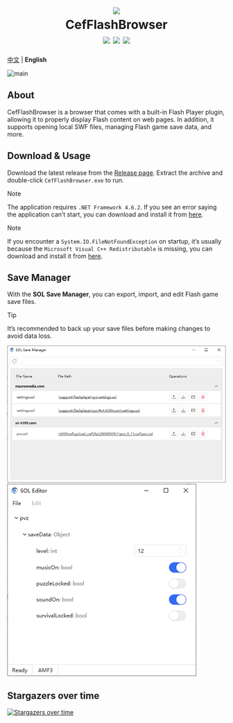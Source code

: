 <h1 align="center">
    <img src="./Icons/128px.png" />
    <br />
    CefFlashBrowser
    <br />
    <img src="https://img.shields.io/github/license/Mzying2001/CefFlashBrowser" />
    <img src="https://img.shields.io/github/v/release/Mzying2001/CefFlashBrowser?include_prereleases" />
    <img src="https://img.shields.io/github/downloads/Mzying2001/CefFlashBrowser/total" />
</h1>

[中文](./README.md) | **English**

![main](./Images/MainWindow.png)

## About

CefFlashBrowser is a browser that comes with a built-in Flash Player plugin, allowing it to properly display Flash content on web pages. In addition, it supports opening local SWF files, managing Flash game save data, and more.

## Download & Usage

Download the latest release from the [Release page](https://github.com/Mzying2001/CefFlashBrowser/releases/latest). Extract the archive and double-click `CefFlashBrowser.exe` to run.

> [!NOTE]
> The application requires `.NET Framework 4.6.2`. If you see an error saying the application can’t start, you can download and install it from [here](https://dotnet.microsoft.com/en-us/download/dotnet-framework/net462).
<!---->
> [!NOTE]
> If you encounter a `System.IO.FileNotFoundException` on startup, it’s usually because the `Microsoft Visual C++ Redistributable` is missing, you can download and install it from [here](https://learn.microsoft.com/en-us/cpp/windows/latest-supported-vc-redist#latest-microsoft-visual-c-redistributable-version).

## Save Manager

With the **SOL Save Manager**, you can export, import, and edit Flash game save files.

> [!TIP]
> It’s recommended to back up your save files before making changes to avoid data loss.

![solmgr](./Images/SolSaveManager.png)
![soledit](./Images/SolEditor.png)

## Stargazers over time

[![Stargazers over time](https://starchart.cc/Mzying2001/CefFlashBrowser.svg?variant=adaptive)](https://starchart.cc/Mzying2001/CefFlashBrowser)
